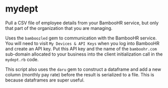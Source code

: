 # mydept
Pull a CSV file of employee details from your BambooHR service, but only that part of the organization that you are managing.

Uses the `bamboozled` gem to communication with the BambooHR service. You will need to visit `My Devices & API Keys` when you log into BambooHR and create an API key.
Put this API key and the name of the `bamboohr.com` sub-domain allocated to your business into the client initialization call in the `mydept.rb` code.

This script also uses the `daru` gem to construct a dataframe and add a new column (monthly pay rate) before the result is serialized to a file. This is because dataframes are super useful.
